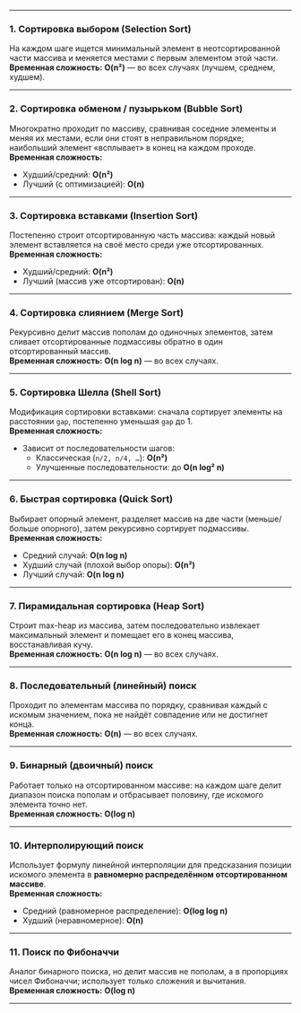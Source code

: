 

---

### 1. **Сортировка выбором (Selection Sort)**  
На каждом шаге ищется минимальный элемент в неотсортированной части массива и меняется местами с первым элементом этой части.  
**Временная сложность:** **O(n²)** — во всех случаях (лучшем, среднем, худшем).

---

### 2. **Сортировка обменом / пузырьком (Bubble Sort)**  
Многократно проходит по массиву, сравнивая соседние элементы и меняя их местами, если они стоят в неправильном порядке; наибольший элемент «всплывает» в конец на каждом проходе.  
**Временная сложность:**  
- Худший/средний: **O(n²)**  
- Лучший (с оптимизацией): **O(n)**

---

### 3. **Сортировка вставками (Insertion Sort)**  
Постепенно строит отсортированную часть массива: каждый новый элемент вставляется на своё место среди уже отсортированных.  
**Временная сложность:**  
- Худший/средний: **O(n²)**  
- Лучший (массив уже отсортирован): **O(n)**

---

### 4. **Сортировка слиянием (Merge Sort)**  
Рекурсивно делит массив пополам до одиночных элементов, затем сливает отсортированные подмассивы обратно в один отсортированный массив.  
**Временная сложность:** **O(n log n)** — во всех случаях.

---

### 5. **Сортировка Шелла (Shell Sort)**  
Модификация сортировки вставками: сначала сортирует элементы на расстоянии `gap`, постепенно уменьшая `gap` до 1.  
**Временная сложность:**  
- Зависит от последовательности шагов:  
  - Классическая (`n/2, n/4, …`): **O(n²)**  
  - Улучшенные последовательности: до **O(n log² n)**

---

### 6. **Быстрая сортировка (Quick Sort)**  
Выбирает опорный элемент, разделяет массив на две части (меньше/больше опорного), затем рекурсивно сортирует подмассивы.  
**Временная сложность:**  
- Средний случай: **O(n log n)**  
- Худший случай (плохой выбор опоры): **O(n²)**  
- Лучший случай: **O(n log n)**

---

### 7. **Пирамидальная сортировка (Heap Sort)**  
Строит max-heap из массива, затем последовательно извлекает максимальный элемент и помещает его в конец массива, восстанавливая кучу.  
**Временная сложность:** **O(n log n)** — во всех случаях.

---

### 8. **Последовательный (линейный) поиск**  
Проходит по элементам массива по порядку, сравнивая каждый с искомым значением, пока не найдёт совпадение или не достигнет конца.  
**Временная сложность:** **O(n)** — во всех случаях.

---

### 9. **Бинарный (двоичный) поиск**  
Работает только на отсортированном массиве: на каждом шаге делит диапазон поиска пополам и отбрасывает половину, где искомого элемента точно нет.  
**Временная сложность:** **O(log n)**

---

### 10. **Интерполирующий поиск**  
Использует формулу линейной интерполяции для предсказания позиции искомого элемента в **равномерно распределённом отсортированном массиве**.  
**Временная сложность:**  
- Средний (равномерное распределение): **O(log log n)**  
- Худший (неравномерное): **O(n)**

---

### 11. **Поиск по Фибоначчи**  
Аналог бинарного поиска, но делит массив не пополам, а в пропорциях чисел Фибоначчи; использует только сложения и вычитания.  
**Временная сложность:** **O(log n)**

---
